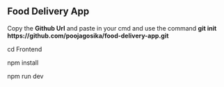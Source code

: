 <h2>Food Delivery App</h2>

<p>Copy the <b>Github Url</b> and paste in your cmd and use the command <b>git init https://github.com/poojagosika/food-delivery-app.git</b></p>

cd Frontend

npm install

npm run dev
